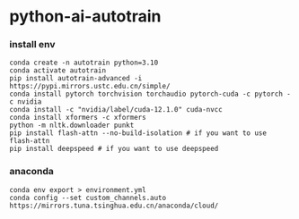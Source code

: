 # python-ai-autotrain

### install env
    conda create -n autotrain python=3.10
    conda activate autotrain
    pip install autotrain-advanced -i https://pypi.mirrors.ustc.edu.cn/simple/
    conda install pytorch torchvision torchaudio pytorch-cuda -c pytorch -c nvidia
    conda install -c "nvidia/label/cuda-12.1.0" cuda-nvcc
    conda install xformers -c xformers
    python -m nltk.downloader punkt
    pip install flash-attn --no-build-isolation # if you want to use flash-attn
    pip install deepspeed # if you want to use deepspeed

### anaconda
    conda env export > environment.yml
    conda config --set custom_channels.auto https://mirrors.tuna.tsinghua.edu.cn/anaconda/cloud/